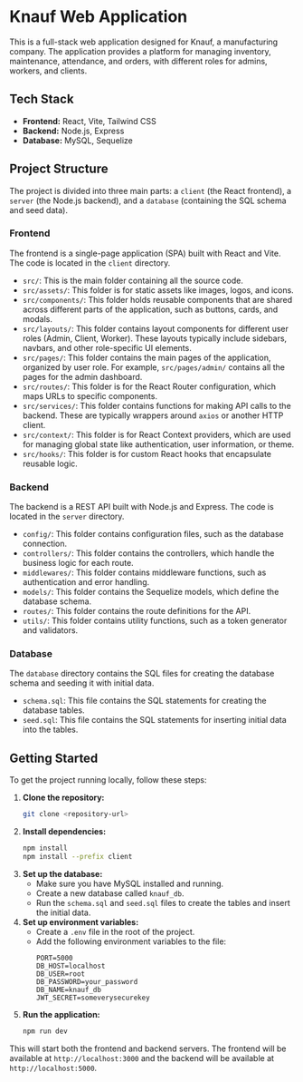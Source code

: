 # Knauf Web Application

This is a full-stack web application designed for Knauf, a manufacturing company. The application provides a platform for managing inventory, maintenance, attendance, and orders, with different roles for admins, workers, and clients.

## Tech Stack

- **Frontend:** React, Vite, Tailwind CSS
- **Backend:** Node.js, Express
- **Database:** MySQL, Sequelize

## Project Structure

The project is divided into three main parts: a `client` (the React frontend), a `server` (the Node.js backend), and a `database` (containing the SQL schema and seed data).

### Frontend

The frontend is a single-page application (SPA) built with React and Vite. The code is located in the `client` directory.

- `src/`: This is the main folder containing all the source code.
- `src/assets/`: This folder is for static assets like images, logos, and icons.
- `src/components/`: This folder holds reusable components that are shared across different parts of the application, such as buttons, cards, and modals.
- `src/layouts/`: This folder contains layout components for different user roles (Admin, Client, Worker). These layouts typically include sidebars, navbars, and other role-specific UI elements.
- `src/pages/`: This folder contains the main pages of the application, organized by user role. For example, `src/pages/admin/` contains all the pages for the admin dashboard.
- `src/routes/`: This folder is for the React Router configuration, which maps URLs to specific components.
- `src/services/`: This folder contains functions for making API calls to the backend. These are typically wrappers around `axios` or another HTTP client.
- `src/context/`: This folder is for React Context providers, which are used for managing global state like authentication, user information, or theme.
- `src/hooks/`: This folder is for custom React hooks that encapsulate reusable logic.

### Backend

The backend is a REST API built with Node.js and Express. The code is located in the `server` directory.

- `config/`: This folder contains configuration files, such as the database connection.
- `controllers/`: This folder contains the controllers, which handle the business logic for each route.
- `middlewares/`: This folder contains middleware functions, such as authentication and error handling.
- `models/`: This folder contains the Sequelize models, which define the database schema.
- `routes/`: This folder contains the route definitions for the API.
- `utils/`: This folder contains utility functions, such as a token generator and validators.

### Database

The `database` directory contains the SQL files for creating the database schema and seeding it with initial data.

- `schema.sql`: This file contains the SQL statements for creating the database tables.
- `seed.sql`: This file contains the SQL statements for inserting initial data into the tables.

## Getting Started

To get the project running locally, follow these steps:

1. **Clone the repository:**
   ```bash
   git clone <repository-url>
   ```
2. **Install dependencies:**
   ```bash
   npm install
   npm install --prefix client
   ```
3. **Set up the database:**
   - Make sure you have MySQL installed and running.
   - Create a new database called `knauf_db`.
   - Run the `schema.sql` and `seed.sql` files to create the tables and insert the initial data.
4. **Set up environment variables:**
   - Create a `.env` file in the root of the project.
   - Add the following environment variables to the file:
     ```
     PORT=5000
     DB_HOST=localhost
     DB_USER=root
     DB_PASSWORD=your_password
     DB_NAME=knauf_db
     JWT_SECRET=someverysecurekey
     ```
5. **Run the application:**
   ```bash
   npm run dev
   ```

This will start both the frontend and backend servers. The frontend will be available at `http://localhost:3000` and the backend will be available at `http://localhost:5000`.
